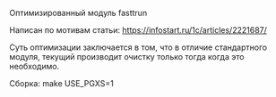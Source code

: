 Оптимизированный модуль fasttrun

Написан по мотивам статьи: https://infostart.ru/1c/articles/2221687/

Суть оптимизации заключается в том, что в отличие стандартного модуля, текущий производит очистку только тогда когда это необходимо.
 
Сборка:
 make USE_PGXS=1

